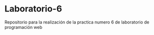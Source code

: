 # Laboratorio-6
Repositorio para la realización de la practica numero 6 de laboratorio de programación web
